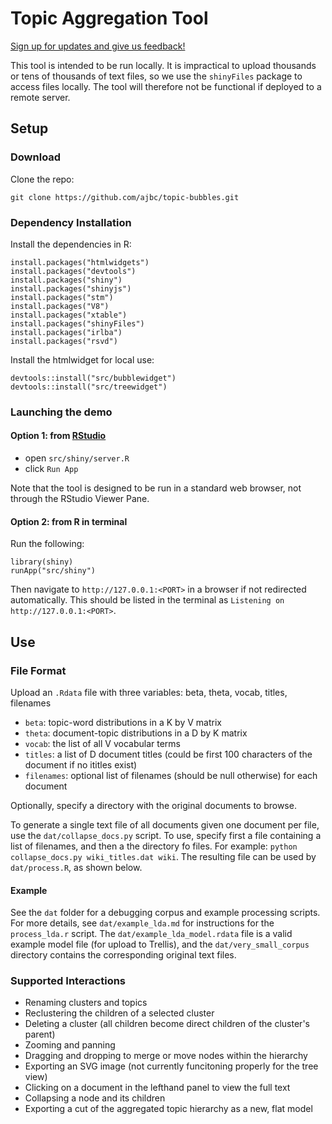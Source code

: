 # Topic Aggregation Tool

[Sign up for updates and give us feedback!](https://goo.gl/forms/HP7aTlMyMdKChaGi2)

This tool is intended to be run locally. It is impractical to upload thousands or tens of thousands of text files, so we use the `shinyFiles` package to access files locally. The tool will therefore not be functional if deployed to a remote server.


## Setup

### Download

Clone the repo:
```
git clone https://github.com/ajbc/topic-bubbles.git
```

### Dependency Installation

Install the dependencies in R:
```
install.packages("htmlwidgets")
install.packages("devtools")
install.packages("shiny")
install.packages("shinyjs")
install.packages("stm")
install.packages("V8")
install.packages("xtable")
install.packages("shinyFiles")
install.packages("irlba")
install.packages("rsvd")
```

Install the htmlwidget for local use:
```
devtools::install("src/bubblewidget")
devtools::install("src/treewidget")
```

### Launching the demo

#### Option 1: from [RStudio](https://www.rstudio.com)

- open `src/shiny/server.R`
- click `Run App`

Note that the tool is designed to be run in a standard web browser, not through the RStudio Viewer Pane.

#### Option 2: from R in terminal

Run the following:
```
library(shiny)
runApp("src/shiny")
```
Then navigate to `http://127.0.0.1:<PORT>` in a browser if not redirected automatically. This should be listed in the terminal as `Listening on http://127.0.0.1:<PORT>`.

## Use

### File Format
Upload an `.Rdata` file with three variables:
beta, theta, vocab, titles, filenames
- `beta`: topic-word distributions in a K by V matrix
- `theta`: document-topic distributions in a D by K matrix
- `vocab`: the list of all V vocabular terms
- `titles`: a list of D document titles (could be first 100 characters of the document if no ititles exist)
- `filenames`: optional list of filenames (should be null otherwise) for each document

Optionally, specify a directory with the original documents to browse.

To generate a single text file of all documents given one document per file, use the `dat/collapse_docs.py` script.  To use, specify first a file containing a list of filenames, and then a the directory fo files.  For example: `python collapse_docs.py wiki_titles.dat wiki`.  The resulting file can be used by `dat/process.R`, as shown below.

#### Example

See the `dat` folder for a debugging corpus and example processing scripts.
For more details, see `dat/example_lda.md` for instructions for the `process_lda.r` script.
The `dat/example_lda_model.rdata` file is a valid example model file (for upload to Trellis), and the `dat/very_small_corpus` directory contains the corresponding original text files.

### Supported Interactions

- Renaming clusters and topics
- Reclustering the children of a selected cluster
- Deleting a cluster (all children become direct children of the cluster's parent)
- Zooming and panning
- Dragging and dropping to merge or move nodes within the hierarchy
- Exporting an SVG image (not currently funcitoning properly for the tree view)
- Clicking on a document in the lefthand panel to view the full text
- Collapsing a node and its children
- Exporting a cut of the aggregated topic hierarchy as a new, flat model
